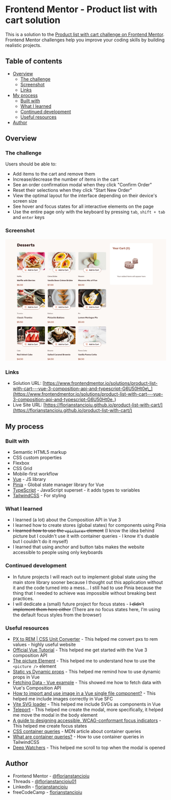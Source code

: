 # Frontend Mentor - Product list with cart solution

This is a solution to the [Product list with cart challenge on Frontend Mentor](https://www.frontendmentor.io/challenges/product-list-with-cart-5MmqLVAp_d). Frontend Mentor challenges help you improve your coding skills by building realistic projects.

## Table of contents

- [Overview](#overview)
  - [The challenge](#the-challenge)
  - [Screenshot](#screenshot)
  - [Links](#links)
- [My process](#my-process)
  - [Built with](#built-with)
  - [What I learned](#what-i-learned)
  - [Continued development](#continued-development)
  - [Useful resources](#useful-resources)
- [Author](#author)

## Overview

### The challenge

Users should be able to:

- Add items to the cart and remove them
- Increase/decrease the number of items in the cart
- See an order confirmation modal when they click "Confirm Order"
- Reset their selections when they click "Start New Order"
- View the optimal layout for the interface depending on their device's screen size
- See hover and focus states for all interactive elements on the page
- Use the entire page only with the keyboard by pressing `tab`, `shift + tab` and `enter` keys

### Screenshot

![](./screenshot.png)

### Links

- Solution URL: [https://www.frontendmentor.io/solutions/product-list-with-cart---vue-3-composition-api-and-typescript-G6U50Ht0e\_](https://www.frontendmentor.io/solutions/product-list-with-cart---vue-3-composition-api-and-typescript-G6U50Ht0e_)
- Live Site URL: [https://florianstancioiu.github.io/product-list-with-cart/](https://florianstancioiu.github.io/product-list-with-cart/)

## My process

### Built with

- Semantic HTML5 markup
- CSS custom properties
- Flexbox
- CSS Grid
- Mobile-first workflow
- [Vue](https://vuejs.org/) - JS library
- [Pinia](https://pinia.vuejs.org/) - Global state manager library for Vue
- [TypeScript](https://www.typescriptlang.org/) - JavaScript superset - it adds types to variables
- [TailwindCSS](https://tailwindcss.com/) - For styling

### What I learned

- I learned (a lot) about the Composition API in Vue 3
- I learned how to create stores (global states) for components using Pinia
- ~~I learned how to use the `<picture>` element~~ (I know the idea behind picture but I couldn't use it with container queries - I know it's duable but I couldn't do it myself)
- I learned that using anchor and button tabs makes the website accessible to people using only keyboards

### Continued development

- In future projects I will reach out to implement global state using the main store library sooner because I thought out this application without it and the code turned into a mess... I still had to use Pinia because the thing that I needed to achieve was impossible without breaking best practices.
- I will dedicate a (small) future project for focus states - ~~I didn't implement them here either~~ (There are no focus states here, I'm using the default focus styles from the browser)

### Useful resources

- [PX to REM | CSS Unit Converter](https://cssunitconverter.vercel.app/px-to-rem) - This helped me convert pxs to rem values - highly useful website
- [Official Vue Tutorial](https://vuejs.org/tutorial/#step-1) - This helped me get started with the Vue 3 composition API
- [The picture Element](https://developer.mozilla.org/en-US/docs/Web/HTML/Reference/Elements/picture) - This helped me to understand how to use the `<picture />` element
- [Static vs Dynamic props](https://vuejs.org/guide/components/props.html#static-vs-dynamic-props) - This helped me remind how to use dynamic props in Vue
- [Fetching Data - Vue example](https://vuejs.org/examples/#fetching-data) - This showed me how to fetch data with Vue's Composition API
- [How to import and use image in a Vue single file component?](https://stackoverflow.com/a/45116994/12159189) - This helped me include images correctly in Vue SFC
- [Vite SVG loader](https://www.npmjs.com/package/vite-svg-loader) - This helped me include SVGs as components in Vue
- [Teleport](https://vuejs.org/guide/built-ins/teleport.html#teleport) - This helped me create the modal, more specifically, it helped me move the modal in the body element
- [A guide to designing accessible, WCAG-conformant focus indicators](https://www.sarasoueidan.com/blog/focus-indicators/) - This helped me create focus states
- [CSS container queries](https://developer.mozilla.org/en-US/docs/Web/CSS/CSS_containment/Container_queries) - MDN article about container queries
- [What are container queries?](https://tailwindcss.com/docs/responsive-design#what-are-container-queries) - How to use container queries in TailwindCSS
- [Deep Watchers](https://vuejs.org/guide/essentials/watchers.html#deep-watchers) - This helped me scroll to top when the modal is opened

## Author

- Frontend Mentor - [@florianstancioiu](https://www.frontendmentor.io/profile/florianstancioiu)
- Threads - [@florianstancioiu01](https://www.threads.com/@florianstancioiu01)
- LinkedIn - [florianstancioiu](https://www.linkedin.com/in/florian-stancioiu-765661349/)
- freeCodeCamp - [florianstancioiu](https://www.freecodecamp.org/florianstancioiu)
